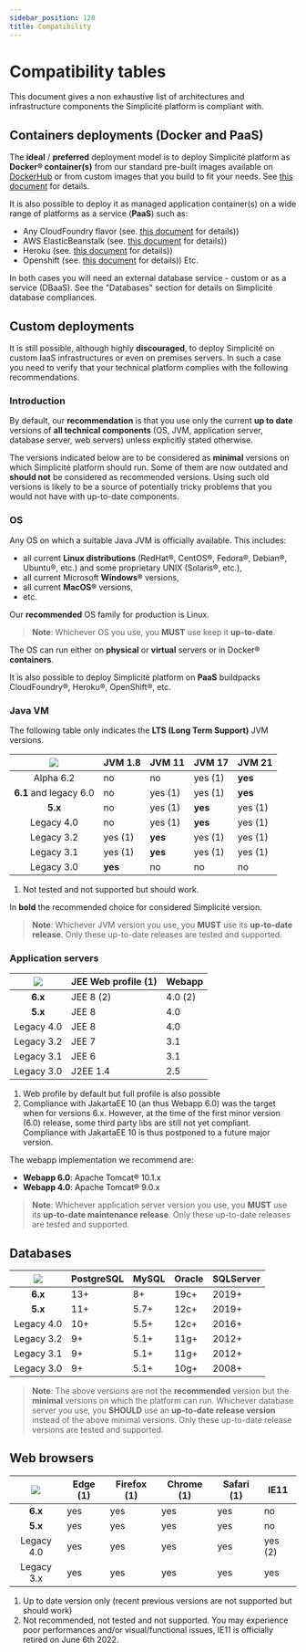 ```yaml
---
sidebar_position: 120
title: Compatibility
---
```


Compatibility tables
=================

This document gives a non exhaustive list of architectures and infrastructure components the Simplicité platform is compliant with.

Containers deployments (Docker and PaaS)
----------------------------------------

The **ideal** / **preferred** deployment model is to deploy Simplicité platform as **Docker&reg; container(s)**
from our standard pre-built images available on [DockerHub](https://hub.docker.com/r/simplicite/) or from custom images that you build to fit your needs.
See [this document](/documentation/operation/docker) for details.

It is also possible to deploy it as managed application container(s) on a wide range of platforms as a service (**PaaS**) such as:

- Any CloudFoundry flavor (see. [this document](/documentation/operation/cloudfoundry) for details))
- AWS ElasticBeanstalk (see. [this document](/documentation/operation/aws-elasticbeanstalk) for details))
- Heroku (see. [this document](/documentation/operation/heroku) for details))
- Openshift (see. [this document](/documentation/operation/openshift) for details))
Etc.

In both cases you will need an external database service - custom or as a service (DBaaS).
See the "Databases" section for details on Simplicité database compliances.

Custom deployments
------------------

It is still possible, although highly **discouraged**, to deploy Simplicité on custom IaaS infrastructures or even on premises servers.
In such a case you need to verify that your technical platform complies with the following recommendations.

### Introduction

By default, our **recommendation** is that you use only the current **up to date** versions of **all technical components**
(OS, JVM, application server, database server, web servers) unless explicitly stated otherwise.

The versions indicated below are to be considered as **minimal** versions on which Simplicité platform should run.
Some of them are now outdated and **should not** be considered as recommended versions.
Using such old versions is likely to be a source of potentially tricky problems that you would not have with up-to-date components.

### OS

Any OS on which a suitable Java JVM is officially available. This includes:

- all current **Linux distributions** (RedHat&reg;, CentOS&reg;, Fedora&reg;, Debian&reg;, Ubuntu&reg;, etc.) and some proprietary UNIX (Solaris&reg;, etc.),
- all current Microsoft **Windows&reg;** versions,
- all current **MacOS&reg;** versions,
- etc.

Our **recommended** OS family for production is Linux.

> **Note**: Whichever OS you use, you **MUST** use keep it **up-to-date**.

The OS can run either on **physical** or **virtual** servers or in Docker&reg; **containers**.

It is also possible to deploy Simplicité platform on **PaaS** buildpacks CloudFoundry&reg;, Heroku&reg;, OpenShift&reg;, etc.

### Java VM

The following table only indicates the **LTS (Long Term Support)** JVM versions.

| ![](https://platform.simplicite.io/logos/logo125.png) | JVM 1.8 | JVM 11  | JVM 17  | JVM 21  |
|:-----------------------------------------------------:|---------|---------|---------|---------|
| Alpha 6.2                                             | no      | no      | yes (1) | **yes** |
| **6.1** and legacy 6.0                                | no      | yes (1) | yes (1) | **yes** |
| **5.x**                                               | no      | yes (1) | **yes** | yes (1) |
| Legacy 4.0                                            | no      | yes (1) | **yes** | yes (1) |
| Legacy 3.2                                            | yes (1) | **yes** | yes (1) | yes (1) |
| Legacy 3.1                                            | yes (1) | **yes** | yes (1) | yes (1) |
| Legacy 3.0                                            | **yes** | no      | no      | no      |

1. Not tested and not supported but should work.

In **bold** the recommended choice for considered Simplicité version.

> **Note**: Whichever JVM version you use, you **MUST** use its **up-to-date release**.
> Only these up-to-date releases are tested and supported.

### Application servers

| ![](https://platform.simplicite.io/logos/logo125.png) | JEE Web profile (1) | Webapp  |
|:-----------------------------------------------------:|---------------------|---------|
| **6.x**                                               | JEE 8 (2)           | 4.0 (2) |
| **5.x**                                               | JEE 8               | 4.0     |
| Legacy 4.0                                            | JEE 8               | 4.0     |
| Legacy 3.2                                            | JEE 7               | 3.1     |
| Legacy 3.1                                            | JEE 6               | 3.1     |
| Legacy 3.0                                            | J2EE 1.4            | 2.5     |

1. Web profile by default but full profile is also possible
2. Compliance with JakartaEE 10 (an thus Webapp 6.0) was the target when for versions 6.x.
However, at the time of the first minor version (6.0) release, some third party libs are still not yet compliant.
Compliance with JakartaEE 10 is thus postponed to a future major version.

The webapp implementation we recommend are:

* **Webapp 6.0**: Apache Tomcat&reg; 10.1.x
* **Webapp 4.0**: Apache Tomcat&reg; 9.0.x

> **Note**: Whichever application server version you use, you **MUST** use its  **up-to-date maintenance release**. 
> Only these up-to-date releases are tested and supported.

Databases
---------

| ![](https://platform.simplicite.io/logos/logo125.png) | PostgreSQL | MySQL | Oracle   | SQLServer |
|:-----------------------------------------------------:|------------|-------|----------|-----------|
| **6.x**                                               | 13+        | 8+    | 19c+     | 2019+     |
| **5.x**                                               | 11+        | 5.7+  | 12c+     | 2019+     |
| Legacy 4.0                                            | 10+        | 5.5+  | 12c+     | 2016+     |
| Legacy 3.2                                            | 9+         | 5.1+  | 11g+     | 2012+     |
| Legacy 3.1                                            | 9+         | 5.1+  | 11g+     | 2012+     |
| Legacy 3.0                                            | 9+         | 5.1+  | 10g+     | 2008+     |

> **Note**: The above versions are not the **recommended** version but the **minimal** versions on which the platform can run.
> Whichever database server you use, you **SHOULD** use an **up-to-date release version** instead of the above minimal versions.
> Only these up-to-date release versions are tested and supported.

Web browsers
------------

| ![](https://platform.simplicite.io/logos/logo125.png) | Edge (1) |Firefox (1) | Chrome (1) | Safari (1) | IE11    |
|:-----------------------------------------------------:|----------|------------|------------|------------|---------|
| **6.x**                                               | yes      | yes        | yes        | yes        | no      |
| **5.x**                                               | yes      | yes        | yes        | yes        | no      |
| Legacy 4.0                                            | yes      | yes        | yes        | yes        | yes (2) |
| Legacy 3.x                                            | yes      | yes        | yes        | yes        | yes     |

1. Up to date version only (recent previous versions are not supported but should work)
2. Not recommended, not tested and not supported. You may experience poor performances and/or visual/functional issues, IE11 is officially retired on June 6th 2022.
